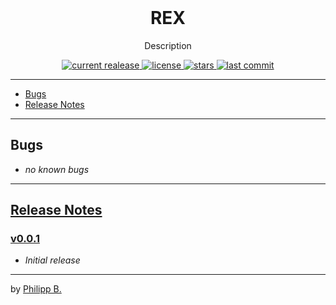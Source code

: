<div align="center">
  <br />
  <!-- <img src="" alt="rocket-engine-xplorerLogo" width="30%"/> -->
  <h1>REX</h1>
  <p>
     Description
  </p>
</div>

<!-- Badges -->
<div align="center">
   <a href="https://github.com/cophilot/rocket-engine-xplorer/releases">
       <img src="https://img.shields.io/github/v/release/cophilot/rocket-engine-xplorer?display_name=tag" alt="current realease" />
   </a>
   <a href="https://github.com/cophilot/rocket-engine-xplorer/blob/master/LICENSE">
       <img src="https://img.shields.io/github/license/cophilot/rocket-engine-xplorer" alt="license" />
   </a>
   <a href="https://github.com/cophilot/rocket-engine-xplorer/stargazers">
       <img src="https://img.shields.io/github/stars/cophilot/rocket-engine-xplorer" alt="stars" />
   </a>
   <a href="https://github.com/cophilot/rocket-engine-xplorer/commits/master">
       <img src="https://img.shields.io/github/last-commit/cophilot/rocket-engine-xplorer" alt="last commit" />
   </a>
</div>

---

- [Bugs](#bugs)
- [Release Notes](#release-notes)

---

## Bugs

- _no known bugs_

---

## [Release Notes](https://github.com/cophilot/rocket-engine-xplorer/blob/master/CHANGELOG.md)

### [v0.0.1](https://github.com/cophilot/rocket-engine-xplorer/tree/0.0.1)

- _Initial release_

---

by [Philipp B.](https://github.com/cophilot)
